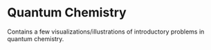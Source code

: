 Quantum Chemistry
=================

Contains a few visualizations/illustrations of introductory problems in quantum chemistry. 